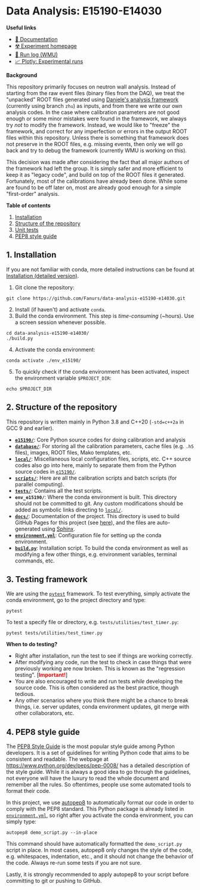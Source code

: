 # Data Analysis: E15190-E14030
**Useful links**
- [:closed_book: Documentation](https://fanurs.github.io/data-analysis-e15190-e14030/build/html/index.html)
- [:radioactive: Experiment homepage](https://groups.nscl.msu.edu/hira/15190-14030/index.htm)
- [:memo: Run log (WMU)](http://neutronstar.physics.wmich.edu/runlog/index.php?op=list)
- [:chart_with_upwards_trend:	 Plotly: Experimental runs](https://groups.nscl.msu.edu/hira/fanurs/progress/20210615.html)

**Background**

This repository primarily focuses on neutron wall analysis. Instead of starting from the raw event files (binary files from the DAQ), we treat the "unpacked" ROOT files generated using [Daniele's analysis framework](https://github.com/nscl-hira/E15190-Unified-Analysis-Framework) (currently using branch `zhu`) as inputs, and from there we write our own analysis codes. In the case where calibration parameters are not good enough or some minor mistakes were found in the framework, we always try *not* to modify the framework. Instead, we would like to "freeze" the framework, and correct for any imperfection or errors in the output ROOT files within this repository. Unless there is something that framework does not preserve in the ROOT files, e.g. missing events, then only we will go back and try to debug the framework (currently WMU is working on this).

This decision was made after considering the fact that all major authors of the framework had left the group. It is simply safer and more efficient to keep it as "legacy code", and build on top of the ROOT files it generated. Fortunately, most of the calibrations have already been done. While some are found to be off later on, most are already good enough for a simple "first-order" analysis.

**Table of contents**
1. [Installation](#1-installation)
1. [Structure of the repository](#2-structure-of-the-repository)
1. [Unit tests](#3-unit-tests)
1. [PEP8 style guide](#4-pep8-style-guide)

## 1. Installation
If you are not familiar with conda, more detailed instructions can be found at [Installation (detailed version)](https://fanurs.github.io/data-analysis-e15190-e14030/build/html/manualdoc/installation.html).
1. Git clone the repository:
```console
git clone https://github.com/Fanurs/data-analysis-e15190-e14030.git
```
2. Install (if haven't) and activate `conda`.
3. Build the conda environment. This step is *time-consuming* (~hours). Use a screen session whenever possible.
```console
cd data-analysis-e15190-e14030/
./build.py
```
4. Activate the conda environment:
```console
conda activate ./env_e15190/
```
5. To quickly check if the conda environment has been activated, inspect the environment variable `$PROJECT_DIR`:
```console
echo $PROJECT_DIR
```

## 2. Structure of the repository
This repository is written mainly in Python 3.8 and C++20 (`-std=c++2a` in GCC 9 and earlier).
- [**`e15190/`**](e15190/): Core Python source codes for doing calibration and analysis
- [**`database/`**](database/): For storing all the calibration parameters, cache files (e.g. `.h5` files), images, ROOT files, Mako templates, etc.
- [**`local/`**](local/): Miscellaneous local configuration files, scripts, etc. C++ source codes also go into here, mainly to separate them from the Python source codes in [`e15190/`](e15190/).
- [**`scripts/`**](scripts/): Here are all the calibration scripts and batch scripts (for parallel computing).
- [**`tests/`**](tests): Contains all the test scripts.
- **`env_e15190/`**: Where the conda environment is built. This directory should not be committed to git. Any custom modifications should be added as symbolic links directing to [`local/`](local/).
- [**`docs/`**](docs/): Documentation of the project. This directory is used to build GitHub Pages for this project (see [here](https://fanurs.github.io/data-analysis-e15190-e14030/)), and the files are auto-generated using [Sphinx](https://www.sphinx-doc.org/).
- [**`environment.yml`**](environment.yml): Configuration file for setting up the conda environment.
- [**`build.py`**](build.py): Installation script. To build the conda environment as well as modifying a few other things, e.g. environment variables, terminal commands, etc.

## 3. Testing framework
We are using the [`pytest`](https://docs.pytest.org/) framework. To test everything, simply activate the conda environment, go to the project directory and type:
```console
pytest
```
To test a specify file or directory, e.g. `tests/utilities/test_timer.py`:
```console
pytest tests/utilities/test_timer.py
```

**When to do testing?**
* Right after installation, run the test to see if things are working correctly.
* After modifying any code, run the test to check in case things that were previously working are now broken. This is known as the "regression testing". [<b style="color: red;">Important!</b>]
* You are also encouraged to write and run tests *while* developing the source code. This is often considered as the best practice, though tedious.
* Any other scenarios where you think there might be a chance to break things, i.e. server updates, conda environment updates, git merge with other collaborators, etc.


## 4. PEP8 style guide
The [PEP8 Style Guide](https://www.python.org/dev/peps/pep-0008/) is the most popular style guide among Python developers. It is a set of guidelines for writing Python code that aims to be consistent and readable. The webpage at https://www.python.org/dev/peps/pep-0008/ has a detailed description of the style guide. While it is always a good idea to go through the guidelines, not everyone will have the luxury to read the whole document and remember all the rules. So oftentimes, people use some automated tools to format their code.

In this project, we use [autopep8](https://pypi.org/project/autopep8/) to automatically format our code in order to comply with the PEP8 standard. This Python package is already listed in [`environment.yml`](environment.yml), so right after you activate the conda environment, you can simply type:
```console
autopep8 demo_script.py --in-place
```
This command should have automatically formatted the `demo_script.py` script in place. In most cases, autopep8 only changes the style of the code, e.g. whitespaces, indentation, etc., and it should not change the behavior of the code. Always re-run some tests if you are not sure.

Lastly, it is strongly recommended to apply autopep8 to your script before committing to git or pushing to GitHub.
